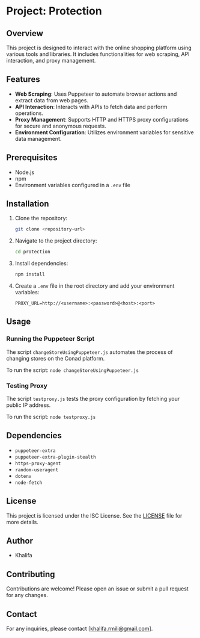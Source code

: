 # Project: Protection

## Overview

This project is designed to interact with the online shopping platform using various tools and libraries. It includes functionalities for web scraping, API interaction, and proxy management.

## Features

- **Web Scraping**: Uses Puppeteer to automate browser actions and extract data from web pages.
- **API Interaction**: Interacts with APIs to fetch data and perform operations.
- **Proxy Management**: Supports HTTP and HTTPS proxy configurations for secure and anonymous requests.
- **Environment Configuration**: Utilizes environment variables for sensitive data management.

## Prerequisites

- Node.js
- npm
- Environment variables configured in a `.env` file

## Installation

1. Clone the repository:
   ```bash
   git clone <repository-url>
   ```

2. Navigate to the project directory:
   ```bash
   cd protection
   ```

3. Install dependencies:
   ```bash
   npm install
   ```

4. Create a `.env` file in the root directory and add your environment variables:
   ```
   PROXY_URL=http://<username>:<password>@<host>:<port>
   ```

## Usage

### Running the Puppeteer Script

The script `changeStoreUsingPuppeteer.js` automates the process of changing stores on the Conad platform.

To run the script:
    ```
    node changeStoreUsingPuppeteer.js
    ```

### Testing Proxy

The script `testproxy.js` tests the proxy configuration by fetching your public IP address.

To run the script:
    ```
    node testproxy.js
    ```

## Dependencies

- `puppeteer-extra`
- `puppeteer-extra-plugin-stealth`
- `https-proxy-agent`
- `random-useragent`
- `dotenv`
- `node-fetch`

## License

This project is licensed under the ISC License. See the [LICENSE](LICENSE) file for more details.

## Author

- Khalifa

## Contributing

Contributions are welcome! Please open an issue or submit a pull request for any changes.

## Contact

For any inquiries, please contact [khalifa.rmili@gmail.com].